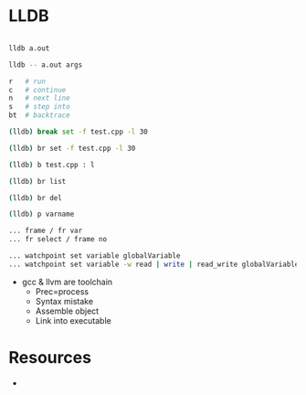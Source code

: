 # LLDB



```bash

lldb a.out

lldb -- a.out args

r   # run
c   # continue
n   # next line
s   # step into
bt  # backtrace

(lldb) break set -f test.cpp -l 30

(lldb) br set -f test.cpp -l 30

(lldb) b test.cpp : l

(lldb) br list

(lldb) br del

(lldb) p varname

... frame / fr var
... fr select / frame no

... watchpoint set variable globalVariable
... watchpoint set variable -w read | write | read_write globalVariable


```

- gcc & llvm are toolchain
    - Prec=process
    - Syntax mistake
    - Assemble object
    - Link into executable

# Resources
- 